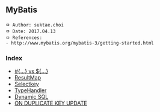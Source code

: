 ## MyBatis

```
ㅁ Author: suktae.choi
ㅁ Date: 2017.04.13
ㅁ References:
- http://www.mybatis.org/mybatis-3/getting-started.html
```

### Index
- [#{...} vs ${...}](%23-%24)
- [ResultMap](resultMap)
- [Selectkey](selectkey)
- [TypeHandler](http://www.mybatis.org/mybatis-3/configuration.html#typeHandlers)
- [Dynamic SQL](dynamic-sql)
- [ON DUPLICATE KEY UPDATE](on-duplicate-key-update)
